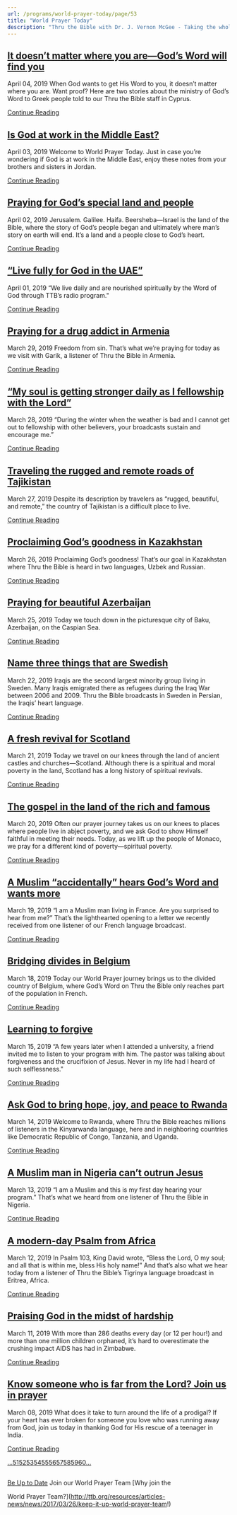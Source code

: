 ```yaml
---
url: /programs/world-prayer-today/page/53
title: "World Prayer Today"
description: "Thru the Bible with Dr. J. Vernon McGee - Taking the whole Word to the whole world"
---
```







## [It doesn’t matter where you are—God’s Word will find you](../world-prayer-today/2019/04/04/it-doesn-t-matter-where-you-are-god-s-word-will-find-you)


April 04, 2019
When God wants to get His Word to you, it doesn’t matter where you are. Want proof? Here are two stories about the ministry of God’s Word to Greek people told to our Thru the Bible staff in Cyprus. 


[Continue Reading](../world-prayer-today/2019/04/04/it-doesn-t-matter-where-you-are-god-s-word-will-find-you)




## [Is God at work in the Middle East?](../world-prayer-today/2019/04/03/is-god-at-work-in-the-middle-east)


April 03, 2019
Welcome to World Prayer Today. Just in case you’re wondering if God is at work in the Middle East, enjoy these notes from your brothers and sisters in Jordan.


[Continue Reading](../world-prayer-today/2019/04/03/is-god-at-work-in-the-middle-east)




## [Praying for God’s special land and people](../world-prayer-today/2019/04/02/praying-for-god-s-special-land-and-people)


April 02, 2019
Jerusalem. Galilee. Haifa. Beersheba—Israel is the land of the Bible, where the story of God’s people began and ultimately where man’s story on earth will end. It’s a land and a people close to God’s heart. 


[Continue Reading](../world-prayer-today/2019/04/02/praying-for-god-s-special-land-and-people)




## [“Live fully for God in the UAE”](../world-prayer-today/2019/04/01/live-fully-for-god-in-the-uae)


April 01, 2019
“We live daily and are nourished spiritually by the Word of God through TTB’s radio program."


[Continue Reading](../world-prayer-today/2019/04/01/live-fully-for-god-in-the-uae)




## [Praying for a drug addict in Armenia](../world-prayer-today/2019/03/29/praying-for-a-drug-addict-in-armenia)


March 29, 2019
Freedom from sin. That’s what we’re praying for today as we visit with Garik, a listener of Thru the Bible in Armenia. 


[Continue Reading](../world-prayer-today/2019/03/29/praying-for-a-drug-addict-in-armenia)




## [“My soul is getting stronger daily as I fellowship with the Lord”](../world-prayer-today/2019/03/28/my-soul-is-getting-stronger-daily-as-i-fellowship-with-the-lord)


March 28, 2019
“During the winter when the weather is bad and I cannot get out to fellowship with other believers, your broadcasts sustain and encourage me.”


[Continue Reading](../world-prayer-today/2019/03/28/my-soul-is-getting-stronger-daily-as-i-fellowship-with-the-lord)




## [Traveling the rugged and remote roads of Tajikistan](../world-prayer-today/2019/03/27/traveling-the-rugged-and-remote-roads-of-tajikistan)


March 27, 2019
Despite its description by travelers as “rugged, beautiful, and remote,” the country of Tajikistan is a difficult place to live. 


[Continue Reading](../world-prayer-today/2019/03/27/traveling-the-rugged-and-remote-roads-of-tajikistan)




## [Proclaiming God’s goodness in Kazakhstan](../world-prayer-today/2019/03/26/proclaiming-god-s-goodness-in-kazakhstan)


March 26, 2019
Proclaiming God’s goodness! That’s our goal in Kazakhstan where Thru the Bible is heard in two languages, Uzbek and Russian.


[Continue Reading](../world-prayer-today/2019/03/26/proclaiming-god-s-goodness-in-kazakhstan)




## [Praying for beautiful Azerbaijan](../world-prayer-today/2019/03/25/praying-for-beautiful-azerbaijan)


March 25, 2019
Today we touch down in the picturesque city of Baku, Azerbaijan, on the Caspian Sea. 


[Continue Reading](../world-prayer-today/2019/03/25/praying-for-beautiful-azerbaijan)




## [Name three things that are Swedish](../world-prayer-today/2019/03/22/name-three-things-that-are-swedish)


March 22, 2019
Iraqis are the second largest minority group living in Sweden. Many Iraqis emigrated there as refugees during the Iraq War between 2006 and 2009. Thru the Bible broadcasts in Sweden in Persian, the Iraqis’ heart language.


[Continue Reading](../world-prayer-today/2019/03/22/name-three-things-that-are-swedish)




## [A fresh revival for Scotland](../world-prayer-today/2019/03/21/a-fresh-revival-for-scotland)


March 21, 2019
Today we travel on our knees through the land of ancient castles and churches—Scotland. Although there is a spiritual and moral poverty in the land, Scotland has a long history of spiritual revivals.


[Continue Reading](../world-prayer-today/2019/03/21/a-fresh-revival-for-scotland)




## [The gospel in the land of the rich and famous](../world-prayer-today/2019/03/20/the-gospel-in-the-land-of-the-rich-and-famous)


March 20, 2019
Often our prayer journey takes us on our knees to places where people live in abject poverty, and we ask God to show Himself faithful in meeting their needs. Today, as we lift up the people of Monaco, we pray for a different kind of poverty—spiritual poverty.


[Continue Reading](../world-prayer-today/2019/03/20/the-gospel-in-the-land-of-the-rich-and-famous)




## [A Muslim “accidentally” hears God’s Word and wants more](../world-prayer-today/2019/03/19/a-muslim-accidentally-hears-god-s-word-and-wants-more)


March 19, 2019
“I am a Muslim man living in France. Are you surprised to hear from me?” That’s the lighthearted opening to a letter we recently received from one listener of our French language broadcast.


[Continue Reading](../world-prayer-today/2019/03/19/a-muslim-accidentally-hears-god-s-word-and-wants-more)




## [Bridging divides in Belgium](../world-prayer-today/2019/03/18/announcing-a-new-broadcast)


March 18, 2019
Today our World Prayer journey brings us to the divided country of Belgium, where God’s Word on Thru the Bible only reaches part of the population in French. 


[Continue Reading](../world-prayer-today/2019/03/18/announcing-a-new-broadcast)




## [Learning to forgive](../world-prayer-today/2019/03/15/learning-to-forgive)


March 15, 2019
“A few years later when I attended a university, a friend invited me to listen to your program with him. The pastor was talking about forgiveness and the crucifixion of Jesus. Never in my life had I heard of such selflessness."


[Continue Reading](../world-prayer-today/2019/03/15/learning-to-forgive)




## [Ask God to bring hope, joy, and peace to Rwanda](../world-prayer-today/2019/03/14/ask-god-to-bring-hope-joy-and-peace-to-rwanda)


March 14, 2019
Welcome to Rwanda, where Thru the Bible reaches millions of listeners in the Kinyarwanda language, here and in neighboring countries like Democratic Republic of Congo, Tanzania, and Uganda.


[Continue Reading](../world-prayer-today/2019/03/14/ask-god-to-bring-hope-joy-and-peace-to-rwanda)




## [A Muslim man in Nigeria can’t outrun Jesus](../world-prayer-today/2019/03/13/a-muslim-man-in-nigeria-can-t-outrun-jesus)


March 13, 2019
“I am a Muslim and this is my first day hearing your program.” That’s what we heard from one listener of Thru the Bible in Nigeria.


[Continue Reading](../world-prayer-today/2019/03/13/a-muslim-man-in-nigeria-can-t-outrun-jesus)




## [A modern-day Psalm from Africa](../world-prayer-today/2019/03/12/a-modern-day-psalm-from-africa)


March 12, 2019
In Psalm 103, King David wrote, “Bless the Lord, O my soul; and all that is within me, bless His holy name!” And that’s also what we hear today from a listener of Thru the Bible’s Tigrinya language broadcast in Eritrea, Africa.


[Continue Reading](../world-prayer-today/2019/03/12/a-modern-day-psalm-from-africa)




## [Praising God in the midst of hardship](../world-prayer-today/2019/03/11/praising-god-in-the-midst-of-hardship)


March 11, 2019
With more than 286 deaths every day (or 12 per hour!) and more than one million children orphaned, it’s hard to overestimate the crushing impact AIDS has had in Zimbabwe. 


[Continue Reading](../world-prayer-today/2019/03/11/praising-god-in-the-midst-of-hardship)




## [Know someone who is far from the Lord? Join us in prayer](../world-prayer-today/2019/03/08/know-someone-who-is-far-from-the-lord-join-us-in-prayer)


March 08, 2019
What does it take to turn around the life of a prodigal? If your heart has ever broken for someone you love who was running away from God, join us today in thanking God for His rescue of a teenager in India. 


[Continue Reading](../world-prayer-today/2019/03/08/know-someone-who-is-far-from-the-lord-join-us-in-prayer)





[...](https://ttb.org/programs/world-prayer-today/page/50)[51](https://ttb.org/programs/world-prayer-today/page/51)[52](https://ttb.org/programs/world-prayer-today/page/52)[53](https://ttb.org/programs/world-prayer-today/page/53)[54](https://ttb.org/programs/world-prayer-today/page/54)[55](https://ttb.org/programs/world-prayer-today/page/55)[56](https://ttb.org/programs/world-prayer-today/page/56)[57](https://ttb.org/programs/world-prayer-today/page/57)[58](https://ttb.org/programs/world-prayer-today/page/58)[59](https://ttb.org/programs/world-prayer-today/page/59)[60](https://ttb.org/programs/world-prayer-today/page/60)[...](https://ttb.org/programs/world-prayer-today/page/61)





## 




[Be Up to Date](http://feeds.feedburner.com/WorldPrayerToday "World Prayer Today RSS Feed")
Join our World Prayer Team
[Why join the  

World Prayer Team?](http://ttb.org/resources/articles-news/news/2017/03/26/keep-it-up-world-prayer-team!)




